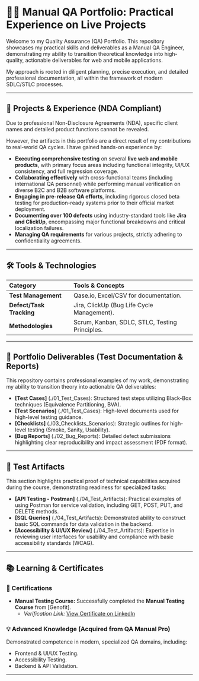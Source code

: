 # 👨‍💻 Manual QA Portfolio: Practical Experience on Live Projects

Welcome to my Quality Assurance (QA) Portfolio. This repository showcases my practical skills and deliverables as a Manual QA Engineer, demonstrating my ability to transition theoretical knowledge into high-quality, actionable deliverables for web and mobile applications.

My approach is rooted in diligent planning, precise execution, and detailed professional documentation, all within the framework of modern SDLC/STLC processes.

---

## 💼 Projects & Experience (NDA Compliant)

Due to professional Non-Disclosure Agreements (NDA), specific client names and detailed product functions cannot be revealed.

However, the artifacts in this portfolio are a direct result of my contributions to real-world QA cycles. I have gained hands-on experience by:

* **Executing comprehensive testing** on several **live web and mobile products**, with primary focus areas including functional integrity, UI/UX consistency, and full regression coverage.
* **Collaborating effectively** with cross-functional teams (including international QA personnel) while performing manual verification on diverse B2C and B2B software platforms.
* **Engaging in pre-release QA efforts**, including rigorous closed beta testing for production-ready systems prior to their official market deployment.
* **Documenting over 100 defects** using industry-standard tools like **Jira and ClickUp**, encompassing major functional breakdowns and critical localization failures.
* **Managing QA requirements** for various projects, strictly adhering to confidentiality agreements.

---

## 🛠️ Tools & Technologies

| Category | Tools & Concepts |
| :--- | :--- |
| **Test Management** | Qase.io, Excel/CSV for documentation. |
| **Defect/Task Tracking** | Jira, ClickUp (Bug Life Cycle Management). |
| **Methodologies** | Scrum, Kanban, SDLC, STLC, Testing Principles. |

---

## 📂 Portfolio Deliverables (Test Documentation & Reports)

This repository contains professional examples of my work, demonstrating my ability to transition theory into actionable QA deliverables:

* **[Test Cases]** (./01_Test_Cases): Structured test steps utilizing Black-Box techniques (Equivalence Partitioning, BVA).
* **[Test Scenarios]** (./01_Test_Cases): High-level documents used for high-level testing guidance.
* **[Checklists]** (./03_Checklists_Scenarios): Strategic outlines for high-level testing (Smoke, Sanity, Usability).
* **[Bug Reports]** (./02_Bug_Reports): Detailed defect submissions highlighting clear reproducibility and impact assessment (PDF format).

---

## 🧪 Test Artifacts

This section highlights practical proof of technical capabilities acquired during the course, demonstrating readiness for specialized tasks:

* **[API Testing - Postman]** (./04_Test_Artifacts): Practical examples of using Postman for service validation, including GET, POST, PUT, and DELETE methods.
* **[SQL Queries]** (./04_Test_Artifacts): Demonstrated ability to construct basic SQL commands for data validation in the backend.
* **[Accessibility & UI/UX Review]** (./04_Test_Artifacts): Expertise in reviewing user interfaces for usability and compliance with basic accessibility standards (WCAG).

---

## 📚 Learning & Certificates

### 📜 Certifications

* **Manual Testing Course:** Successfully completed the **Manual Testing Course** from [Genofit].
    * *Verification Link:* [View Certificate on LinkedIn]((https://www.linkedin.com/posts/tamta-makharadze-b4554b20a_%E1%83%9E%E1%83%9D%E1%83%A1%E1%83%A2%E1%83%94%E1%83%91%E1%83%98%E1%83%A1-%E1%83%AC%E1%83%94%E1%83%A0%E1%83%90-%E1%83%A0-%E1%83%9B%E1%83%98%E1%83%A7%E1%83%95%E1%83%90%E1%83%A0%E1%83%A1-%E1%83%93%E1%83%90-%E1%83%A0%E1%83%AA-%E1%83%90%E1%83%A0%E1%83%90%E1%83%A1%E1%83%93%E1%83%A0%E1%83%9D%E1%83%A1-activity-7378416314329096193-FH98?utm_source=share&utm_medium=member_desktop&rcm=ACoAADUeMKUBNOfwImyDmaREm60Y7utVriVny40))

### 💡 Advanced Knowledge (Acquired from QA Manual Pro)

Demonstrated competence in modern, specialized QA domains, including:


* Frontend & UI/UX Testing.
* Accessibility Testing.
* Backend & API Validation.

---
